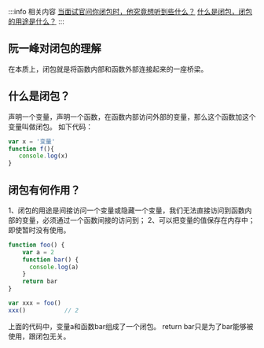 
:::info 相关内容
[当面试官问你闭包时，他究竟想听到些什么？](https://zhuanlan.zhihu.com/p/29157822)
[什么是闭包，闭包的用途是什么？](https://zhuanlan.zhihu.com/p/36851667)
:::

## 阮一峰对闭包的理解

在本质上，闭包就是将函数内部和函数外部连接起来的一座桥梁。

## 什么是闭包？

声明一个变量，声明一个函数，在函数内部访问外部的变量，那么这个函数加这个变量叫做闭包。
如下代码：
```javascript
var x = '变量'
function f(){
   console.log(x)
}
```

## 闭包有何作用？

1、闭包的用途是间接访问一个变量或隐藏一个变量，我们无法直接访问到函数内部的变量，必须通过一个函数间接的访问到；
2、可以把变量的值保存在内存中；即使暂时没有使用。
```javascript
function foo() {
    var a = 2
    function bar() {
      console.log(a)
    }
    return bar
}

var xxx = foo()
xxx()           // 2
```
上面的代码中，变量a和函数bar组成了一个闭包。
return bar只是为了bar能够被使用，跟闭包无关。